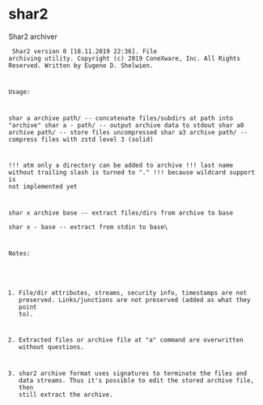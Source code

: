 # shar2
Shar2 archiver
<code><pre>
Shar2 version 0 [18.11.2019 22:36]. File archiving utility.
Copyright (c) 2019 ConeXware, Inc.  All Rights Reserved.
Written by Eugene D. Shelwien.

Usage:

  shar a archive path/  -- concatenate files/subdirs at path into "archive"
  shar a - path/        -- output archive data to stdout
  shar a0 archive path/ -- store files uncompressed
  shar a3 archive path/ -- compress files with zstd level 3 (solid)

!!! atm only a directory can be added to archive
!!! last name without trailing slash is turned to "."
!!! because wildcard support is not implemented yet

  shar x archive base -- extract files/dirs from archive to base\
  shar x - base       -- extract from stdin to base\

Notes:

1. File/dir attributes, streams, security info, timestamps are not preserved.
Links/junctions are not preserved (added as what they point to).

2. Extracted files or archive file at "a" command are overwritten without questions.

3. shar2 archive format uses signatures to terminate the files and data streams.
Thus it's possible to edit the stored archive file, then still extract the archive.
</pre></code>